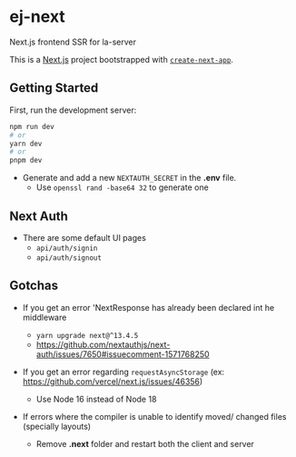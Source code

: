 # ej-next
Next.js frontend SSR for la-server

This is a [Next.js](https://nextjs.org/) project bootstrapped with [`create-next-app`](https://github.com/vercel/next.js/tree/canary/packages/create-next-app).

## Getting Started

First, run the development server:

```bash
npm run dev
# or
yarn dev
# or
pnpm dev
```

* Generate and add a new `NEXTAUTH_SECRET` in the __.env__ file.
  + Use `openssl rand -base64 32` to generate one

## Next Auth
* There are some default UI pages
  + `api/auth/signin`
  + `api/auth/signout`

## Gotchas
* If you get an error 'NextResponse has already been declared int he middleware
  + `yarn upgrade next@^13.4.5`
  + https://github.com/nextauthjs/next-auth/issues/7650#issuecomment-1571768250

* If you get an error regarding `requestAsyncStorage` (ex: https://github.com/vercel/next.js/issues/46356)
  + Use Node 16 instead of Node 18

* If errors where the compiler is unable to identify moved/ changed files (specially layouts)
  + Remove __.next__ folder and restart both the client and server